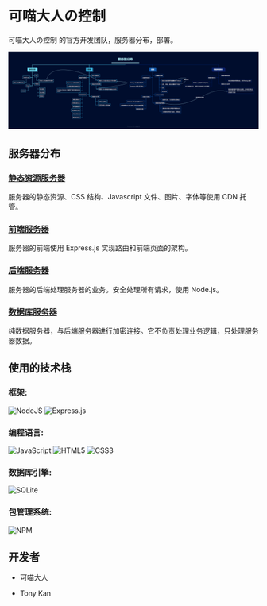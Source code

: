 # 可喵大人の控制

可喵大人の控制 的官方开发团队，服务器分布，部署。

<img src="https://raw.githubusercontent.com/winkyneverlose/.github/main/images/%E5%8F%AF%E5%96%B5%E5%A4%A7%E4%BA%BA%E3%81%AE%E6%8E%A7%E5%88%B6-%E6%9C%8D%E5%8A%A1%E5%99%A8%E5%88%86%E5%B8%83.png">

## 服务器分布

### [静态资源服务器](../static-resources)

服务器的静态资源、CSS 结构、Javascript 文件、图片、字体等使用 CDN 托管。

### [前端服务器](../frontend-server)

服务器的前端使用 Express.js 实现路由和前端页面的架构。

### [后端服务器](../backend-server)

服务器的后端处理服务器的业务。安全处理所有请求，使用 Node.js。

### [数据库服务器](../database-server)

纯数据服务器，与后端服务器进行加密连接。它不负责处理业务逻辑，只处理服务器数据。

## 使用的技术栈

### 框架:

![NodeJS](https://img.shields.io/badge/node.js-6DA55F?style=for-the-badge&logo=node.js&logoColor=white)
![Express.js](https://img.shields.io/badge/express.js-%23404d59.svg?style=for-the-badge&logo=express&logoColor=%2361DAFB)

### 编程语言:

![JavaScript](https://img.shields.io/badge/javascript-%23323330.svg?style=for-the-badge&logo=javascript&logoColor=%23F7DF1E)
![HTML5](https://img.shields.io/badge/html5-%23E34F26.svg?style=for-the-badge&logo=html5&logoColor=white)
![CSS3](https://img.shields.io/badge/css3-%231572B6.svg?style=for-the-badge&logo=css3&logoColor=white)

### 数据库引擎:

![SQLite](https://img.shields.io/badge/sqlite-%2307405e.svg?style=for-the-badge&logo=sqlite&logoColor=white)

### 包管理系统:

![NPM](https://img.shields.io/badge/NPM-%23CB3837.svg?style=for-the-badge&logo=npm&logoColor=white)

## 开发者

- 可喵大人

- Tony Kan
